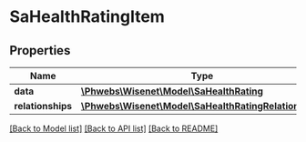 # SaHealthRatingItem

## Properties
Name | Type | Description | Notes
------------ | ------------- | ------------- | -------------
**data** | [**\Phwebs\Wisenet\Model\SaHealthRating**](SaHealthRating.md) |  | [optional] 
**relationships** | [**\Phwebs\Wisenet\Model\SaHealthRatingRelationships**](SaHealthRatingRelationships.md) |  | [optional] 

[[Back to Model list]](../../README.md#documentation-for-models) [[Back to API list]](../../README.md#documentation-for-api-endpoints) [[Back to README]](../../README.md)

